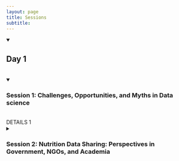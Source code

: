 ```yaml
---
layout: page
title: Sessions 
subtitle: 
---
```


<details open>
  <summary><h2>Day 1</h2></summary>
<br>
  <details open>
  <summary>
    <h3>Session 1: Challenges, Opportunities, and Myths in Data science</h3>
  </summary>
  <br>
    DETAILS 1
  <details>  
  
  <summary>
    <h3>Session 2: Nutrition Data Sharing: Perspectives in Government, NGOs, and Academia</h3>
  </summary>
  <summary>
    <h3>Session 3: Standardization of Anthropometric Measurements</h3>
  </summary>
  <summary>
    <h3>Session 4: Big Data Challenges in Biochemical and Molecular Nutrition</h3>
  </summary>
</summary>
<details>

All session participants are expected to adhere to the [Tufts University Code of Conduct](https://students.tufts.edu/student-affairs/student-life-policies/code-conduct)
